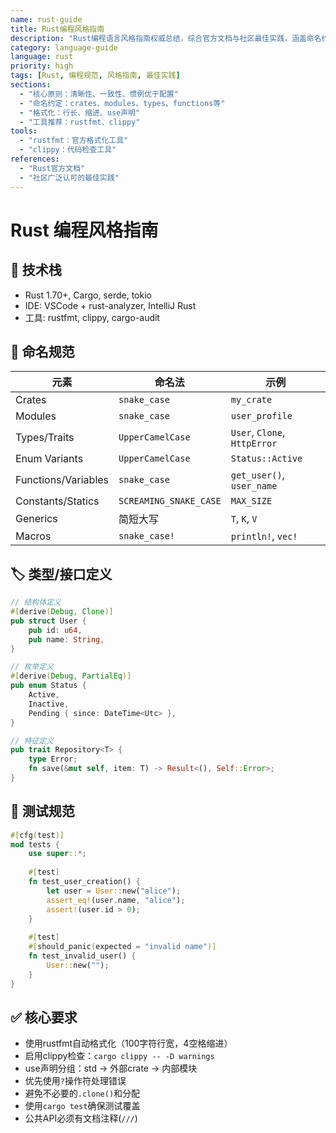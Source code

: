```yaml
---
name: rust-guide
title: Rust编程风格指南
description: "Rust编程语言风格指南权威总结，综合官方文档与社区最佳实践，涵盖命名约定、格式化、工具使用等核心规范"
category: language-guide
language: rust
priority: high
tags: [Rust, 编程规范, 风格指南, 最佳实践]
sections:
  - "核心原则：清晰性、一致性、惯例优于配置"
  - "命名约定：crates、modules、types、functions等"
  - "格式化：行长、缩进、use声明"
  - "工具推荐：rustfmt、clippy"
tools:
  - "rustfmt：官方格式化工具"
  - "clippy：代码检查工具"
references:
  - "Rust官方文档"
  - "社区广泛认可的最佳实践"
---
```


# Rust 编程风格指南

## 🔧 技术栈
- Rust 1.70+, Cargo, serde, tokio
- IDE: VSCode + rust-analyzer, IntelliJ Rust
- 工具: rustfmt, clippy, cargo-audit

## 📝 命名规范

| 元素 | 命名法 | 示例 |
|------|--------|------|
| Crates | `snake_case` | `my_crate` |
| Modules | `snake_case` | `user_profile` |
| Types/Traits | `UpperCamelCase` | `User`, `Clone`, `HttpError` |
| Enum Variants | `UpperCamelCase` | `Status::Active` |
| Functions/Variables | `snake_case` | `get_user()`, `user_name` |
| Constants/Statics | `SCREAMING_SNAKE_CASE` | `MAX_SIZE` |
| Generics | 简短大写 | `T`, `K`, `V` |
| Macros | `snake_case!` | `println!`, `vec!` |

## 🏷️ 类型/接口定义

```rust
// 结构体定义
#[derive(Debug, Clone)]
pub struct User {
    pub id: u64,
    pub name: String,
}

// 枚举定义
#[derive(Debug, PartialEq)]
pub enum Status {
    Active,
    Inactive,
    Pending { since: DateTime<Utc> },
}

// 特征定义
pub trait Repository<T> {
    type Error;
    fn save(&mut self, item: T) -> Result<(), Self::Error>;
}
```

## 🧪 测试规范

```rust
#[cfg(test)]
mod tests {
    use super::*;
    
    #[test]
    fn test_user_creation() {
        let user = User::new("alice");
        assert_eq!(user.name, "alice");
        assert!(user.id > 0);
    }
    
    #[test]
    #[should_panic(expected = "invalid name")]
    fn test_invalid_user() {
        User::new("");
    }
}
```

## ✅ 核心要求
- 使用rustfmt自动格式化（100字符行宽，4空格缩进）
- 启用clippy检查：`cargo clippy -- -D warnings`
- use声明分组：std → 外部crate → 内部模块
- 优先使用`?`操作符处理错误
- 避免不必要的`.clone()`和分配
- 使用`cargo test`确保测试覆盖
- 公共API必须有文档注释(`///`)
